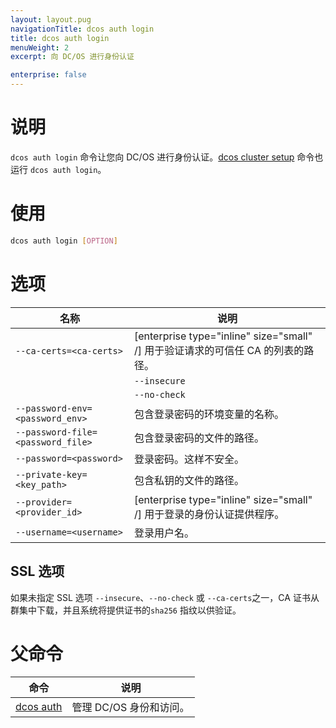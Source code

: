 ```yaml
---
layout: layout.pug
navigationTitle: dcos auth login
title: dcos auth login
menuWeight: 2
excerpt: 向 DC/OS 进行身份认证

enterprise: false
---
```


# 说明
`dcos auth login` 命令让您向 DC/OS 进行身份认证。[dcos cluster setup](/cn/1.11/cli/command-reference/dcos-cluster/dcos-cluster-setup) 命令也运行 `dcos auth login`。

# 使用

```bash
dcos auth login [OPTION]
```

# 选项

| 名称 | 说明 |
|---------|-------------|
| `--ca-certs=<ca-certs>` | [enterprise type="inline" size="small" /] 用于验证请求的可信任 CA 的列表的路径。|
| | `--insecure` | 允许请求绕过 SSL 证书验证。类似于 `dcos config set core.ssl_verify=False`| |
| | `--no-check` | [enterprise type="inline" size="small" /] 请勿检查从群集下载的 CA 证书。这样不安全。 |
| `--password-env=<password_env>` | 包含登录密码的环境变量的名称。|
| `--password-file=<password_file>` | 包含登录密码的文件的路径。|
| `--password=<password>` | 登录密码。这样不安全。 |
| `--private-key=<key_path>` | 包含私钥的文件的路径。|
| `--provider=<provider_id>` | [enterprise type="inline" size="small" /] 用于登录的身份认证提供程序。 |
| `--username=<username>` | 登录用户名。|

## SSL 选项

如果未指定 SSL 选项 `--insecure`、`--no-check` 或 `--ca-certs`之一，CA 证书从群集中下载，并且系统将提供证书的`sha256` 指纹以供验证。

# 父命令

| 命令 | 说明 |
|---------|-------------|
| [dcos auth](/cn/1.11/cli/command-reference/dcos-auth/) | 管理 DC/OS 身份和访问。 |
